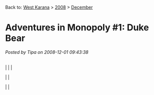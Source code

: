 Back to: [West Karana](/posts/westkarana.md) > [2008](/posts/2008/westkarana.md) > [December](./westkarana.md)
# Adventures in Monopoly #1: Duke Bear

*Posted by Tipa on 2008-12-01 09:43:38*




|  |  |
| --- | --- |
|
  |
  |

|  |

|  |





